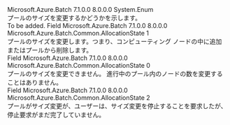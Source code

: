 <Type Name="AllocationState" FullName="Microsoft.Azure.Batch.Common.AllocationState">
  <TypeSignature Language="C#" Value="public enum AllocationState" />
  <TypeSignature Language="ILAsm" Value=".class public auto ansi sealed AllocationState extends System.Enum" />
  <TypeSignature Language="DocId" Value="T:Microsoft.Azure.Batch.Common.AllocationState" />
  <TypeSignature Language="VB.NET" Value="Public Enum AllocationState" />
  <TypeSignature Language="F#" Value="type AllocationState = " />
  <AssemblyInfo>
    <AssemblyName>Microsoft.Azure.Batch</AssemblyName>
    <AssemblyVersion>7.1.0.0</AssemblyVersion>
    <AssemblyVersion>8.0.0.0</AssemblyVersion>
  </AssemblyInfo>
  <Base>
    <BaseTypeName>System.Enum</BaseTypeName>
  </Base>
  <Docs>
    <summary>
            プールのサイズを変更するかどうかを示します。
            </summary>
    <remarks>To be added.</remarks>
  </Docs>
  <Members>
    <Member MemberName="Resizing">
      <MemberSignature Language="C#" Value="Resizing" />
      <MemberSignature Language="ILAsm" Value=".field public static literal valuetype Microsoft.Azure.Batch.Common.AllocationState Resizing = int32(1)" />
      <MemberSignature Language="DocId" Value="F:Microsoft.Azure.Batch.Common.AllocationState.Resizing" />
      <MemberSignature Language="VB.NET" Value="Resizing" />
      <MemberSignature Language="F#" Value="Resizing = 1" Usage="Microsoft.Azure.Batch.Common.AllocationState.Resizing" />
      <MemberType>Field</MemberType>
      <AssemblyInfo>
        <AssemblyName>Microsoft.Azure.Batch</AssemblyName>
        <AssemblyVersion>7.1.0.0</AssemblyVersion>
        <AssemblyVersion>8.0.0.0</AssemblyVersion>
      </AssemblyInfo>
      <ReturnValue>
        <ReturnType>Microsoft.Azure.Batch.Common.AllocationState</ReturnType>
      </ReturnValue>
      <MemberValue>1</MemberValue>
      <Docs>
        <summary>
            プールのサイズを変更します。つまり、コンピューティング ノードの中に追加またはプールから削除します。
            </summary>
      </Docs>
    </Member>
    <Member MemberName="Steady">
      <MemberSignature Language="C#" Value="Steady" />
      <MemberSignature Language="ILAsm" Value=".field public static literal valuetype Microsoft.Azure.Batch.Common.AllocationState Steady = int32(0)" />
      <MemberSignature Language="DocId" Value="F:Microsoft.Azure.Batch.Common.AllocationState.Steady" />
      <MemberSignature Language="VB.NET" Value="Steady" />
      <MemberSignature Language="F#" Value="Steady = 0" Usage="Microsoft.Azure.Batch.Common.AllocationState.Steady" />
      <MemberType>Field</MemberType>
      <AssemblyInfo>
        <AssemblyName>Microsoft.Azure.Batch</AssemblyName>
        <AssemblyVersion>7.1.0.0</AssemblyVersion>
        <AssemblyVersion>8.0.0.0</AssemblyVersion>
      </AssemblyInfo>
      <ReturnValue>
        <ReturnType>Microsoft.Azure.Batch.Common.AllocationState</ReturnType>
      </ReturnValue>
      <MemberValue>0</MemberValue>
      <Docs>
        <summary>
            プールのサイズを変更できません。 進行中のプール内のノードの数を変更することはありません。
            </summary>
      </Docs>
    </Member>
    <Member MemberName="Stopping">
      <MemberSignature Language="C#" Value="Stopping" />
      <MemberSignature Language="ILAsm" Value=".field public static literal valuetype Microsoft.Azure.Batch.Common.AllocationState Stopping = int32(2)" />
      <MemberSignature Language="DocId" Value="F:Microsoft.Azure.Batch.Common.AllocationState.Stopping" />
      <MemberSignature Language="VB.NET" Value="Stopping" />
      <MemberSignature Language="F#" Value="Stopping = 2" Usage="Microsoft.Azure.Batch.Common.AllocationState.Stopping" />
      <MemberType>Field</MemberType>
      <AssemblyInfo>
        <AssemblyName>Microsoft.Azure.Batch</AssemblyName>
        <AssemblyVersion>7.1.0.0</AssemblyVersion>
        <AssemblyVersion>8.0.0.0</AssemblyVersion>
      </AssemblyInfo>
      <ReturnValue>
        <ReturnType>Microsoft.Azure.Batch.Common.AllocationState</ReturnType>
      </ReturnValue>
      <MemberValue>2</MemberValue>
      <Docs>
        <summary>
            プールがサイズ変更が、ユーザーは、サイズ変更を停止することを要求したが、停止要求がまだ完了していません。
            </summary>
      </Docs>
    </Member>
  </Members>
</Type>